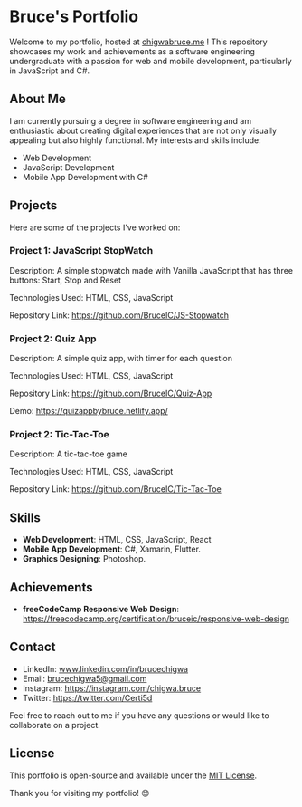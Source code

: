# Bruce's Portfolio

Welcome to my portfolio, hosted at [chigwabruce.me](https://chigwabruce.me/) ! This repository showcases my work and achievements as a software engineering undergraduate with a passion for web and mobile development, particularly in JavaScript and C#.

## About Me

I am currently pursuing a degree in software engineering and am enthusiastic about creating digital experiences that are not only visually appealing but also highly functional. My interests and skills include:

- Web Development
- JavaScript Development
- Mobile App Development with C#

## Projects

Here are some of the projects I've worked on:

### Project 1: JavaScript StopWatch

Description: A simple stopwatch made with Vanilla JavaScript that has three buttons: Start, Stop and Reset

Technologies Used: HTML, CSS, JavaScript

Repository Link: https://github.com/BruceIC/JS-Stopwatch

### Project 2: Quiz App

Description: A simple quiz app, with timer for each question

Technologies Used: HTML, CSS, JavaScript

Repository Link: https://github.com/BruceIC/Quiz-App

Demo: https://quizappbybruce.netlify.app/

### Project 2: Tic-Tac-Toe

Description: A tic-tac-toe game

Technologies Used: HTML, CSS, JavaScript

Repository Link: https://github.com/BruceIC/Tic-Tac-Toe

## Skills

- **Web Development**: HTML, CSS, JavaScript, React
- **Mobile App Development**: C#, Xamarin, Flutter.
- **Graphics Designing**: Photoshop.
## Achievements
- **freeCodeCamp Responsive Web Design**: https://freecodecamp.org/certification/bruceic/responsive-web-design
## Contact

- LinkedIn: www.linkedin.com/in/brucechigwa
- Email: brucechigwa5@gmail.com
- Instagram: https://instagram.com/chigwa.bruce
- Twitter: https://twitter.com/Certi5d


Feel free to reach out to me if you have any questions or would like to collaborate on a project.

## License

This portfolio is open-source and available under the [MIT License](LICENSE).

Thank you for visiting my portfolio! 😊

